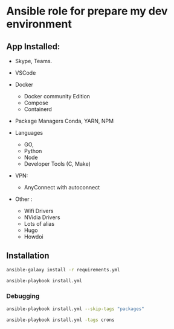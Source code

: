 # Ansible role for prepare my dev environment


## App Installed:
* Skype, Teams.

* VSCode

* Docker 
  * Docker community Edition  
  * Compose
  * Containerd

* Package Managers
    Conda, YARN, NPM

* Languages    
  * GO, 
  * Python
  * Node
  * Developer Tools (C, Make)

* VPN:
  * AnyConnect with autoconnect

* Other :   
  * Wifi Drivers
  * NVidia Drivers
  * Lots of alias
  * Hugo
  * Howdoi





## Installation
```bash
ansible-galaxy install -r requirements.yml

ansible-playbook install.yml 
```


### Debugging
```bash
ansible-playbook install.yml --skip-tags "packages"

ansible-playbook install.yml -tags crons
```


